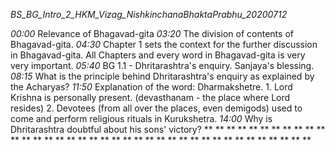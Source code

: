 *BS_BG_Intro_2_HKM_Vizag_NishkinchanaBhaktaPrabhu_20200712*

*00:00* Relevance of Bhagavad-gita
*03:20* The division of contents of Bhagavad-gita.
*04:30* Chapter 1 sets the context for the further discussion in Bhagavad-gita. 
        All Chapters and every word in Bhagavad-gita is very very important.
*05:40* BG 1.1 - Dhritarashtra's enquiry. Sanjaya's blessing. 
*08:15* What is the principle behind Dhritarashtra's enquiry as explained by the Acharyas?
*11:50* Explanation of the word: Dharmakshetre. 1. Lord Krishna is personally present. 
        (devasthanam - the place where Lord resides) 2. Devotees (from all over the places, even demigods) 
        used to come and perform religious rituals in Kurukshetra. 
*14:00* Why is Dhritarashtra doubtful about his sons' victory?
**
**
**
**
**
**
**
**
**
**
**
**
**
**
**
**
**
**
**
**
**
**
**
**
**
**
**
**
**
**
**
**
**
**
**
**
**
**